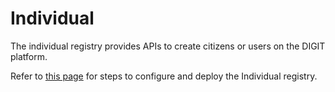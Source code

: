# Individual

The individual registry provides APIs to create citizens or users on the DIGIT platform.

Refer to [this page](https://health.digit.org/setup/configuration/service-configuration/individual-registry) for steps to configure and deploy the Individual registry.

